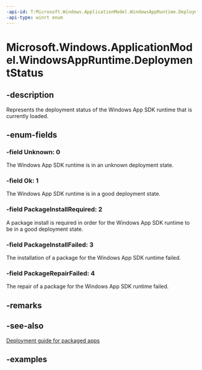```yaml
---
-api-id: T:Microsoft.Windows.ApplicationModel.WindowsAppRuntime.DeploymentStatus
-api-type: winrt enum
---
```


# Microsoft.Windows.ApplicationModel.WindowsAppRuntime.DeploymentStatus

<!--
public enum DeploymentStatus
-->


## -description

Represents the deployment status of the Windows App SDK runtime that is currently loaded.

## -enum-fields

### -field Unknown: 0

The Windows App SDK runtime is in an unknown deployment state.

### -field Ok: 1

The Windows App SDK runtime is in a good deployment state.

### -field PackageInstallRequired: 2

A package install is required in order for the Windows App SDK runtime to be in a good deployment state.

### -field PackageInstallFailed: 3

The installation of a package for the Windows App SDK runtime failed.

### -field PackageRepairFailed: 4

The repair of a package for the Windows App SDK runtime failed.

## -remarks

## -see-also

[Deployment guide for packaged apps](/windows/apps/windows-app-sdk/deploy-packaged-apps)

## -examples

